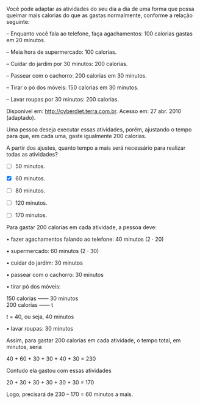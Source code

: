 

Você pode adaptar as atividades do seu dia a dia de uma forma que possa queimar mais calorias do que as gastas normalmente, conforme a relação seguinte:

– Enquanto você fala ao telefone, faça agachamentos: 100 calorias gastas em 20 minutos.

– Meia hora de supermercado: 100 calorias.

– Cuidar do jardim por 30 minutos: 200 calorias.

– Passear com o cachorro: 200 calorias em 30 minutos.

– Tirar o pó dos móveis: 150 calorias em 30 minutos.

– Lavar roupas por 30 minutos: 200 calorias.

Disponível em: http://cyberdiet.terra.com.br. Acesso em: 27 abr. 2010 (adaptado).

Uma pessoa deseja executar essas atividades, porém, ajustando o tempo para que, em cada uma, gaste igualmente 200 calorias.

A partir dos ajustes, quanto tempo a mais será necessário para realizar todas as atividades?



- [ ] 50 minutos.
- [x] 60 minutos.
- [ ] 80 minutos.
- [ ] 120 minutos.
- [ ] 170 minutos.


Para gastar 200 calorias em cada atividade, a pessoa deve:

• fazer agachamentos falando ao telefone: 40 minutos (2 ⋅ 20)

• supermercado: 60 minutos (2 ⋅ 30)

• cuidar do jardim: 30 minutos

• passear com o cachorro: 30 minutos

• tirar pó dos móveis:

150 calorias —— 30 minutos\
200 calorias —— t

t = 40, ou seja, 40 minutos

• lavar roupas: 30 minutos

Assim, para gastar 200 calorias em cada atividade, o tempo total, em minutos, seria

40 + 60 + 30 + 30 + 40 + 30 = 230

Contudo ela gastou com essas atividades

20 + 30 + 30 + 30 + 30 + 30 = 170

Logo, precisará de 230 – 170 = 60 minutos a mais.
